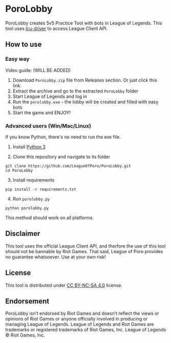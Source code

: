 # PoroLobby

PoroLobby creates 5v5 Practice Tool with bots in League of Legends. This tool uses [lcu-driver](https://github.com/sousa-andre/lcu-driver) to access League Client API.

## How to use

### Easy way

Video guide:
(WILL BE ADDED)

1. Download `PoroLobby.zip` file from Releases section. Or just click this link.
2. Extract the archive and go to the extracted `PoroLobby` folder
2. Start League of Legends and log in
3. Run the `porolobby.exe` - the lobby will be created and filled with easy bots
4. Start the game and ENJOY!

### Advanced users (Win/Mac/Linux)

If you know Python, there's no need to run the exe file.

1. Install [Python 3](https://www.python.org/downloads/)

2. Clone this repository and navigate to its folder
```SHELL
git clone https://github.com/LeagueOfPoro/PoroLobby.git
cd PoroLobby
```

3. Install requirements
```SHELL
pip install -r requirements.txt
```
4. Run `porolobby.py`
```SHELL
python porolobby.py
```
This method should work on all platforms.

## Disclaimer

This tool uses the official League Client API, and therfore the use of this tool should not be bannable by Riot Games. That said, League of Poro provides no guarantee whatsoever. Use at your own risk!

## License 

This tool is distributed under [CC BY-NC-SA 4.0](https://creativecommons.org/licenses/by-nc-sa/4.0/) license.

## Endorsement

PoroLobby isn’t endorsed by Riot Games and doesn’t reflect the views or opinions of Riot Games or anyone officially involved in producing or managing League of Legends. League of Legends and Riot Games are trademarks or registered trademarks of Riot Games, Inc. League of Legends © Riot Games, Inc.